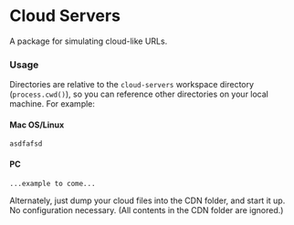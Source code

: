 # Cloud Servers

A package for simulating cloud-like URLs.

### Usage



Directories are relative to the `cloud-servers` workspace directory (`process.cwd()`), so you can reference other directories on your local machine. For example:

#### Mac OS/Linux

	asdfafsd

#### PC

	...example to come...

Alternately, just dump your cloud files into the CDN folder, and start it up. No configuration necessary. (All contents in the CDN folder are ignored.)